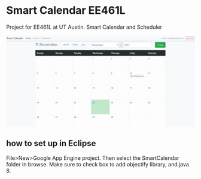 # Smart Calendar EE461L
Project for EE461L at UT Austin. Smart Calendar and Scheduler

![Screenshot](screenshots/cal1.png "Rough draft of the calendar")

## how to set up in Eclipse
File>New>Google App Engine project. Then select the SmartCalendar folder in browse. Make sure to check box to add objectify library, and java 8.
